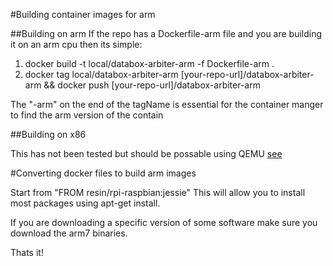 #Building container images for arm

##Building on arm
If the repo has a Dockerfile-arm file and you are building it on an arm cpu then its simple:

 1. docker build -t local/databox-arbiter-arm -f Dockerfile-arm .
 2. docker tag local/databox-arbiter-arm [your-repo-url]/databox-arbiter-arm && docker push [your-repo-url]/databox-arbiter-arm
 
The "-arm" on the end of the tagName is essential for the container manger to find the arm version of the contain

##Building on x86

This has not been tested but should be possable using QEMU [see](https://resin.io/blog/building-arm-containers-on-any-x86-machine-even-dockerhub/)

#Converting docker files to build arm images

Start from "FROM resin/rpi-raspbian:jessie" This will allow you to install most packages using apt-get install.

If you are downloading a specific version of some software make sure you download the arm7 binaries.

Thats it!
